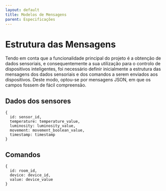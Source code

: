 ```yaml
---
layout: default
title: Modelos de Mensagens
parent: Especificações
---
```


# Estrutura das Mensagens

Tendo em conta que a funcionalidade principal do projeto é a obtenção de dados sensoriais, e consequentemente a sua utilização para o controlo de dispositivos inteligentes, foi necessário definir inicialmente a estrutura das mensagens dos dados sensoriais e dos comandos a serem enviados aos dispositivos. Deste modo, optou-se por mensagens JSON, em que os campos fossem de fácil compreensão.

## Dados dos sensores

```
{
  id: sensor_id,
  temperature: temperature_value,
  luminosity: luminosity_value,
  movement: movement_boolean_value,
  timestamp: timestamp
}

```

## Comandos

```
{
  id: room_id,
  device: device_id,
  value: device_value
}

```
